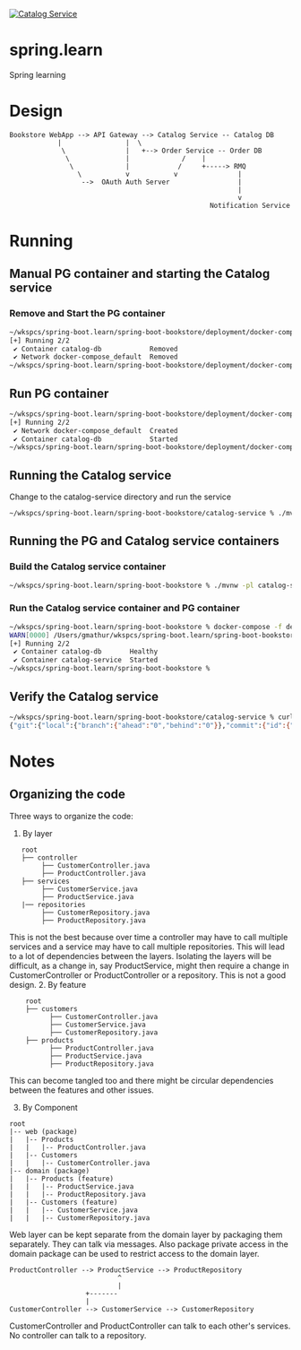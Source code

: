 [![Catalog Service](https://github.com/gnmathur/spring.learn/actions/workflows/catalog-service.yml/badge.svg)](https://github.com/gnmathur/spring.learn/actions/workflows/catalog-service.yml)

# spring.learn
Spring learning

# Design
```
Bookstore WebApp --> API Gateway --> Catalog Service -- Catalog DB
            |                |  \      
             \               |   +--> Order Service -- Order DB
              \              |             /    |
               \             |            /     +-----> RMQ
                 \           v           v               |
                  -->  OAuth Auth Server                 |
                                                         |
                                                         v  
                                                  Notification Service
```

# Running
## Manual PG container and starting the Catalog service
### Remove and Start the PG container
```bash
~/wkspcs/spring-boot.learn/spring-boot-bookstore/deployment/docker-compose % docker-compose -f infra.yml down
[+] Running 2/2
 ✔ Container catalog-db            Removed                                                                                                                                                                                                                       0.2s
 ✔ Network docker-compose_default  Removed                                                                                                                                                                                                                       0.1s
~/wkspcs/spring-boot.learn/spring-boot-bookstore/deployment/docker-compose %
```

## Run PG container
```bash
~/wkspcs/spring-boot.learn/spring-boot-bookstore/deployment/docker-compose % docker-compose -f infra.yml up -d
[+] Running 2/2
 ✔ Network docker-compose_default  Created                                                                                                                                                                                                                       0.0s
 ✔ Container catalog-db            Started                                                                                                                                                                                                                       0.2s
~/wkspcs/spring-boot.learn/spring-boot-bookstore/deployment/docker-compose %
```

## Running the Catalog service
Change to the catalog-service directory and run the service
```bash
~/wkspcs/spring-boot.learn/spring-boot-bookstore/catalog-service % ./mvnw spring-boot:run
```

## Running the PG and Catalog service containers
### Build the Catalog service container
```bash
~/wkspcs/spring-boot.learn/spring-boot-bookstore % ./mvnw -pl catalog-service spring-boot:build-image -DskipTests
```

### Run the Catalog service container and PG container
```bash
~/wkspcs/spring-boot.learn/spring-boot-bookstore % docker-compose -f deployment/docker-compose/infra.yml -f deployment/docker-compose/apps.yaml up -d
WARN[0000] /Users/gmathur/wkspcs/spring-boot.learn/spring-boot-bookstore/deployment/docker-compose/apps.yaml: the attribute `version` is obsolete, it will be ignored, please remove it to avoid potential confusion
[+] Running 2/2
 ✔ Container catalog-db       Healthy                                                                                                                                                                                                                           10.7s
 ✔ Container catalog-service  Started                                                                                                                                                                                                                           10.8s
~/wkspcs/spring-boot.learn/spring-boot-bookstore %
```

## Verify the Catalog service
```bash
~/wkspcs/spring-boot.learn/spring-boot-bookstore/catalog-service % curl http://localhost:8080/actuator/info
{"git":{"local":{"branch":{"ahead":"0","behind":"0"}},"commit":{"id":{"describe-short":"b098487-dirty","abbrev":"b098487","full":"b098487dd3e31ab733a58ce762e79b3736259a43","describe":"b098487-dirty"},"message":{"short":"Updated","full":"Updated"},"user":{"name":"Gaurav Mathur","email":"gaurav.mathur@ymail.com"},"author":{"time":"2024-12-02T21:06:03-08:00"},"committer":{"time":"2024-12-02T21:13:01-08:00"},"time":"2024-12-03T05:13:01Z"},"branch":"main","build":{"time":"2024-12-03T05:23:28Z","version":"0.0.1-SNAPSHOT","host":"zerodawn.local","user":{"name":"Gaurav Mathur","email":"gaurav.mathur@ymail.com"}},"tag":"","tags":"","total":{"commit":{"count":"4"}},"closest":{"tag":{"commit":{"count":""},"name":""}},"remote":{"origin":{"url":"git@github.com:gnmathur/spring.learn.git"}},"dirty":"true"},"build":{"artifact":"catalog-service","name":"catalog-service","time":"2024-12-03T05:27:56.791Z","version":"0.0.1-SNAPSHOT","group":"dev.gmathur"}}
```

# Notes
## Organizing the code
Three ways to organize the code:
1. By layer
```
   root 
   ├── controller
        ├── CustomerController.java
        ├── ProductController.java
   ├── services
        ├── CustomerService.java
        ├── ProductService.java
   |── repositories
        ├── CustomerRepository.java
        ├── ProductRepository.java
```   
This is not the best because over time a controller may have to call multiple services and a service may have to call 
multiple repositories. This will lead to a lot of dependencies between the layers. Isolating the layers will be 
difficult, as a change in, say ProductService, might then require a change in CustomerController or ProductController 
or a repository. This is not a good design.
2. By feature
```
    root 
    ├── customers
          ├── CustomerController.java
          ├── CustomerService.java
          ├── CustomerRepository.java
    ├── products
          ├── ProductController.java
          ├── ProductService.java
          ├── ProductRepository.java
```
This can become tangled too and there might be circular dependencies between the features and other issues.

3. By Component
```
root 
|-- web (package)
|   |-- Products
|   |   |-- ProductController.java
|   |-- Customers
|   |   |-- CustomerController.java
|-- domain (package)
|   |-- Products (feature)
|   |   |-- ProductService.java
|   |   |-- ProductRepository.java
|   |-- Customers (feature)
|   |   |-- CustomerService.java
|   |   |-- CustomerRepository.java
```

Web layer can be kept separate from the domain layer by packaging them separately. They can talk via messages. Also
package private access in the domain package can be used to restrict access to the domain layer. 

```
ProductController --> ProductService --> ProductRepository
                           ^
                           |
                   +-------
                   |
CustomerController --> CustomerService --> CustomerRepository
```

CustomerController and ProductController can talk to each other's services. No controller can talk to a repository. 
